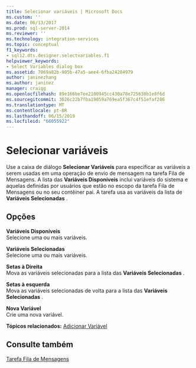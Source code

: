 ```yaml
---
title: Selecionar variáveis | Microsoft Docs
ms.custom: ''
ms.date: 06/13/2017
ms.prod: sql-server-2014
ms.reviewer: ''
ms.technology: integration-services
ms.topic: conceptual
f1_keywords:
- sql12.dts.designer.selectvariables.f1
helpviewer_keywords:
- Select Variables dialog box
ms.assetid: 7069a82b-905b-47a5-aee4-6fba24204979
author: janinezhang
ms.author: janinez
manager: craigg
ms.openlocfilehash: 89e166be7ee2100945cc430a78e725630b1e8f6d
ms.sourcegitcommit: 3026c22b7fba19059a769ea5f367c4f51efaf286
ms.translationtype: MT
ms.contentlocale: pt-BR
ms.lasthandoff: 06/15/2019
ms.locfileid: "66055922"
---
```

# <a name="select-variables"></a>Selecionar variáveis
  Use a caixa de diálogo **Selecionar Variáveis** para especificar as variáveis a serem usadas em uma operação de envio de mensagem na tarefa Fila de Mensagens. A lista das **Variáveis Disponíveis** inclui variáveis do sistema e aquelas definidas por usuários que estão no escopo da tarefa Fila de Mensagens ou no seu contêiner pai. A tarefa usa as variáveis da lista de **Variáveis Selecionadas** .  
  
## <a name="options"></a>Opções  
 **Variáveis Disponíveis**  
 Selecione uma ou mais variáveis.  
  
 **Variáveis Selecionadas**  
 Selecione uma ou mais variáveis.  
  
 **Setas à Direita**  
 Mova as variáveis selecionadas para a lista das **Variáveis Selecionadas** .  
  
 **Setas à esquerda**  
 Mova as variáveis selecionadas de volta para a lista das **Variáveis Selecionadas** .  
  
 **Nova Variável**  
 Crie uma nova variável.  
  
 **Tópicos relacionados:** [Adicionar Variável](../../2014/integration-services/add-variable.md)  
  
## <a name="see-also"></a>Consulte também  
 [Tarefa Fila de Mensagens](control-flow/message-queue-task.md)  
  
  
